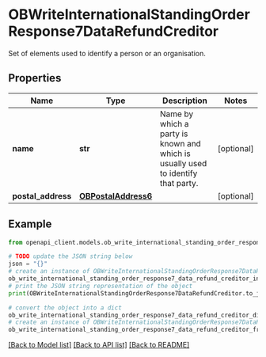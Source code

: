 # OBWriteInternationalStandingOrderResponse7DataRefundCreditor

Set of elements used to identify a person or an organisation.

## Properties

Name | Type | Description | Notes
------------ | ------------- | ------------- | -------------
**name** | **str** | Name by which a party is known and which is usually used to identify that party. | [optional] 
**postal_address** | [**OBPostalAddress6**](OBPostalAddress6.md) |  | [optional] 

## Example

```python
from openapi_client.models.ob_write_international_standing_order_response7_data_refund_creditor import OBWriteInternationalStandingOrderResponse7DataRefundCreditor

# TODO update the JSON string below
json = "{}"
# create an instance of OBWriteInternationalStandingOrderResponse7DataRefundCreditor from a JSON string
ob_write_international_standing_order_response7_data_refund_creditor_instance = OBWriteInternationalStandingOrderResponse7DataRefundCreditor.from_json(json)
# print the JSON string representation of the object
print(OBWriteInternationalStandingOrderResponse7DataRefundCreditor.to_json())

# convert the object into a dict
ob_write_international_standing_order_response7_data_refund_creditor_dict = ob_write_international_standing_order_response7_data_refund_creditor_instance.to_dict()
# create an instance of OBWriteInternationalStandingOrderResponse7DataRefundCreditor from a dict
ob_write_international_standing_order_response7_data_refund_creditor_from_dict = OBWriteInternationalStandingOrderResponse7DataRefundCreditor.from_dict(ob_write_international_standing_order_response7_data_refund_creditor_dict)
```
[[Back to Model list]](../README.md#documentation-for-models) [[Back to API list]](../README.md#documentation-for-api-endpoints) [[Back to README]](../README.md)


